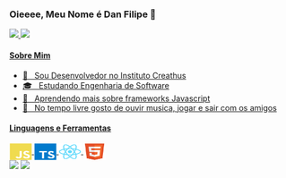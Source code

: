 ### Oieeee, Meu Nome é Dan Filipe 👋

<div>
 <a href="https://github.com/DanFilipe28">
  <img height="180em" src="https://github-readme-stats.vercel.app/api?username=DanFilipe28&show_icons=true&theme=dracula&include_all_commits=true&count_private=true"/>
  <img height="180em" src="https://github-readme-stats.vercel.app/api/top-langs/?username=DanFilipe28&layout=compact&langs_count=8&theme=dracula"/>
</div>

#### Sobre Mim
- 🔭 &nbsp; Sou Desenvolvedor no Instituto Creathus
- 🎓 &nbsp; Estudando Engenharia de Software
- 🌱 &nbsp; Aprendendo mais sobre frameworks Javascript
- 🌱 &nbsp; No tempo livre  gosto de ouvir musica, jogar e sair com os amigos 
 
 
  
 #### Linguagens e Ferramentas
  
<div style="display: inline_block">
  <img align="center" alt="Js" height="30" width="40" src="https://raw.githubusercontent.com/devicons/devicon/master/icons/javascript/javascript-plain.svg">
  <img align="center" alt="Ts" height="30" width="40" src="https://raw.githubusercontent.com/devicons/devicon/master/icons/typescript/typescript-plain.svg">
  <img align="center" alt="React" height="30" width="40" src="https://raw.githubusercontent.com/devicons/devicon/master/icons/react/react-original.svg">
  <img align="center" alt="HTML" height="30" width="40" src="https://raw.githubusercontent.com/devicons/devicon/master/icons/html5/html5-original.svg">
</div>
 
 
<div>
    <a href="https://www.linkedin.com/in/dan-filipe-89128514a/" target="_blank"><img src="https://img.shields.io/badge/linkedin-%230077B5.svg?style=for-the-badge&logo=linkedin&logoColor=white" target="_blank"></a>
    <a href="https://www.instagram.com/_danfilipe/" target="_blank"><img src="https://img.shields.io/badge/-Instagram-%23E4405F?style=for-the-badge&logo=instagram&logoColor=white" target="_blank"></a> 
 </div>

